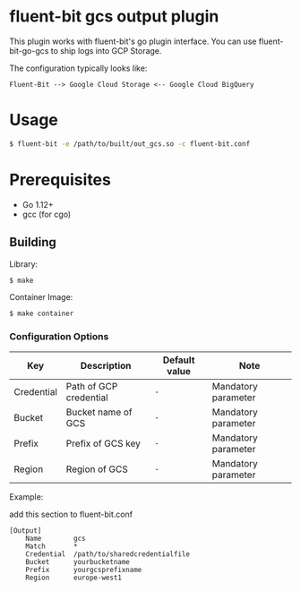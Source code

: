 # fluent-bit gcs output plugin

This plugin works with fluent-bit's go plugin interface. You can use fluent-bit-go-gcs to ship logs into GCP Storage.

The configuration typically looks like:

```
Fluent-Bit --> Google Cloud Storage <-- Google Cloud BigQuery
```

# Usage

```bash
$ fluent-bit -e /path/to/built/out_gcs.so -c fluent-bit.conf
```

# Prerequisites

* Go 1.12+
* gcc (for cgo)

## Building

Library:
```bash
$ make
```

Container Image:
```bash
$ make container
```

### Configuration Options

| Key             | Description               | Default value | Note                    |
|-----------------|---------------------------|---------------|-------------------------|
| Credential      | Path of GCP credential    | `-`           | Mandatory parameter     |
| Bucket          | Bucket name of GCS        | `-`           | Mandatory parameter     |
| Prefix          | Prefix of GCS key         | `-`           | Mandatory parameter     |
| Region          | Region of GCS             | `-`           | Mandatory parameter     |

Example:

add this section to fluent-bit.conf

```properties
[Output]
    Name 		gcs
    Match 		*
    Credential  /path/to/sharedcredentialfile
    Bucket      yourbucketname
    Prefix 		yourgcsprefixname
    Region 		europe-west1
```